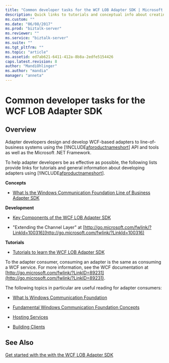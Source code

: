 ```yaml
---
title: "Common developer tasks for the WCF LOB Adapter SDK | Microsoft Docs"
description: Quick links to tutorials and conceptual info about creating adapters using the WCF LOB Adapter SDK
ms.custom: ""
ms.date: "06/08/2017"
ms.prod: "biztalk-server"
ms.reviewer: ""
ms.service: "biztalk-server"
ms.suite: ""
ms.tgt_pltfrm: ""
ms.topic: "article"
ms.assetid: ed7ab621-6411-412a-8b8a-2edfe5154426
caps.latest.revision: 8
author: "MandiOhlinger"
ms.author: "mandia"
manager: "anneta"
---
```

# Common developer tasks for the WCF LOB Adapter SDK

## Overview

Adapter developers design and develop WCF-based adapters to line-of-business systems using the [!INCLUDE[afproductnameshort](../../includes/afproductnameshort-md.md)] API and tools as well as the Microsoft .NET Framework.  
  
 To help adapter developers be as effective as possible, the following lists provide links for tutorials and general information about developing adapters using [!INCLUDE[afproductnameshort](../../includes/afproductnameshort-md.md)].  
  
 **Concepts**  
  
-   [What Is the Windows Communication Foundation Line of Business Adapter SDK](what-is-the-windows-communication-foundation-line-of-business-adapter-sdk.md)  
  
 **Development**  
  
 
-   [Key Components of the WCF LOB Adapter SDK](key-components-of-the-wcf-lob-adapter-sdk.md) 
  
-   "Extending the Channel Layer" at [http://go.microsoft.com/fwlink/?LinkId=100316](http://go.microsoft.com/fwlink/?LinkId=100316)  
  
 **Tutorials**  
  
-   [Tutorials to learn the WCF LOB Adapter SDK](tutorials-to-learn-the-wcf-lob-adapter-sdk.md) 
  
 To the adapter consumer, consuming an adapter is the same as consuming a WCF service. For more information, see the WCF documentation at [http://go.microsoft.com/fwlink/?LinkID=89231](http://go.microsoft.com/fwlink/?LinkID=89231).  
  
 The following topics in particular are useful reading for adapter consumers:  
  
-   [What Is Windows Communication Foundation](https://docs.microsoft.com/dotnet/framework/wcf/whats-wcf)  
  
-   [Fundamental Windows Communication Foundation Concepts](https://docs.microsoft.com/dotnet/framework/wcf/fundamental-concepts)  
  
-   [Hosting Services](https://docs.microsoft.com/dotnet/framework/wcf/hosting-services)  
  
-   [Building Clients](https://docs.microsoft.com/dotnet/framework/wcf/building-clients)  
  
## See Also  
 [Get started with the with the WCF LOB Adapter SDK](get-started-with-the-with-the-wcf-lob-adapter-sdk.md)